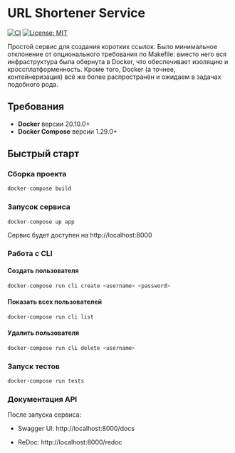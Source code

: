 # URL Shortener Service

[![CI](https://github.com/Salvatore112/short-link/actions/workflows/ci.yml/badge.svg)](https://github.com/Salvatore112/short-link/actions/workflows/ci.yml)
[![License: MIT](https://img.shields.io/badge/License-MIT-yellow.svg)](https://opensource.org/licenses/MIT)

Простой сервис для создания коротких ссылок. Было минимальное отклонение от опционального требования по Makefile: вместо него вся инфраструктура была обернута в Docker, что обеспечивает изоляцию и кроссплатформенность. Кроме того, Docker (а точнее, контейнеризация) всё же более распространён и ожидаем в задачах подобного рода.

## Требования
- **Docker** версии 20.10.0+
- **Docker Compose** версии 1.29.0+

## Быстрый старт

### Сборка проекта
```bash
docker-compose build
```

### Запусок сервиса
```bash
docker-compose up app
```
Сервис будет доступен на http://localhost:8000

### Работа с CLI

#### Создать пользователя
```bash
docker-compose run cli create <username> <password>
```
#### Показать всех пользователей
```bash
docker-compose run cli list
```
#### Удалить пользователя
```bash
docker-compose run cli delete <username>
```

### Запуск тестов
```bash
docker-compose run tests
```

### Документация API

После запуска сервиса:

- Swagger UI: http://localhost:8000/docs

- ReDoc: http://localhost:8000/redoc
